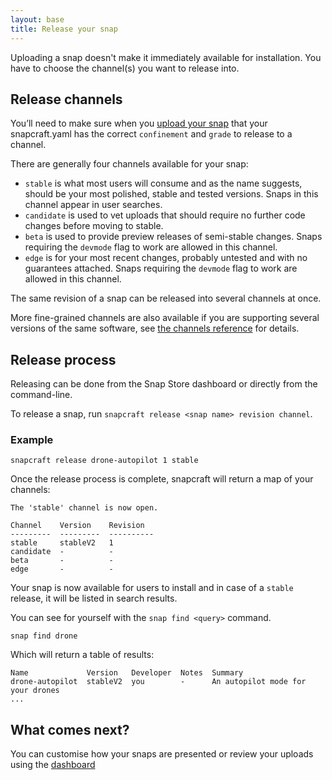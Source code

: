 ```yaml
---
layout: base
title: Release your snap
---
```


Uploading a snap doesn't make it immediately available for installation. You have to choose the channel(s) you want to release into.

## Release channels

You’ll need to make sure when you [upload your snap](upload) that your snapcraft.yaml has the correct `confinement` and `grade` to release to a channel.

There are generally four channels available for your snap:

* `stable` is what most users will consume and as the name suggests, should be your most polished, stable and tested versions. Snaps in this channel appear in user searches.
* `candidate` is used to vet uploads that should require no further code changes before moving to stable.
* `beta` is used to provide preview releases of semi-stable changes. Snaps requiring the `devmode` flag to work are allowed in this channel.
* `edge` is for your most recent changes, probably untested and with no guarantees attached. Snaps requiring the `devmode` flag to work are allowed in this channel.

The same revision of a snap can be released into several channels at once.

More fine-grained channels are also available if you are supporting several versions of the same software, see [the channels reference](/reference/channels) for details.

## Release process

Releasing can be done from the Snap Store dashboard or directly from the command-line.

To release a snap, run `snapcraft release <snap name> revision channel`.

### Example

```
snapcraft release drone-autopilot 1 stable
```

Once the release process is complete, snapcraft will return a map of your channels:

```
The 'stable' channel is now open.

Channel    Version    Revision
---------  ---------  ----------
stable     stableV2   1
candidate  -          -
beta       -          -
edge       -          -
```

Your snap is now available for users to install and in case of a `stable` release, it will be listed in search results.

You can see for yourself with the `snap find <query>` command.

```
snap find drone
```

Which will return a table of results:

```
Name             Version   Developer  Notes  Summary
drone-autopilot  stableV2  you        -      An autopilot mode for your drones
...
```

## What comes next?

You can customise how your snaps are presented or review your uploads using the [dashboard](https://dashboard.snapcraft.io)
